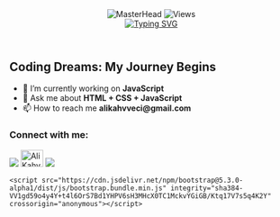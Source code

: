 <!DOCTYPE html>
<html lang="en">
<head>
    <meta charset="UTF-8">
    <meta name="viewport" content="width=device-width, initial-scale=1.0">
    <title>Bootstrap Example</title>
    <link href="https://cdn.jsdelivr.net/npm/bootstrap@5.3.0-alpha1/dist/css/bootstrap.min.css" rel="stylesheet" integrity="sha384-UFH7aUfDz95jYqZy39C2FbRzWxfG/K2YhgbJs9vuzfQlA5lNY2q8e1OeUYjjHZI+" crossorigin="anonymous">
    <style>
        /* Add your custom styles here */
    </style>
</head>
<body>
    <div class="container">
        <header class="d-flex justify-content-center align-items-center flex-column">
            <img src="https://github.com/AliKahvecii/AliKahvecii/blob/main/img/banner2.png" alt="MasterHead" class="img-fluid">
            <img src="https://komarev.com/ghpvc/?username=AliKahvecii&color=blue" alt="Views" class="img-fluid">
            <div class="text-center">
                <a href="https://github.com/AliKahvecii">
                    <img src="https://readme-typing-svg.demolab.com?font=Fira+Code&size=28&duration=3000&pause=500&center=true&vCenter=true&width=435&lines=%e2%9c%a8+Ali+Kahveci+%e2%9c%a8;%f0%9f%93%9a+Web+Tasarım+%f0%9f%92%bb;Welcome+To+My+Profile+%f0%9f%91%80" alt="Typing SVG" />
                </a>
            </div>
        </header>
        <div class="row">
            <div class="col-md-6">
                <h2>Coding Dreams: My Journey Begins</h2>
                <ul>
                    <li>🔭 I’m currently working on <strong>JavaScript</strong></li>
                    <li>💬 Ask me about <strong>HTML + CSS + JavaScript</strong></li>
                    <li>📫 How to reach me <strong>alikahvveci@gmail.com</strong></li>
                </ul>
            </div>
            <div class="col-md-6">
                <h3>Connect with me:</h3>
                <div class="d-flex justify-content-around">
                    <a href="https://github.com/404"><img src="https://user-images.githubusercontent.com/73097560/115834477-dbab4500-a447-11eb-908a-139a6edaec5c.gif"></a>
                    <a href="https://linkedin.com/in/ali-kahveci-754ab1264?trk" target="blank"><img src="https://raw.githubusercontent.com/rahuldkjain/github-profile-readme-generator/master/src/images/icons/Social/linked-in-alt.svg" alt="Ali Kahveci" height="30" width="40" /></a>
                    <a href="https://gi.com/404"><img src="https://user-images.githubusercontent.com/73097560/115834477-dbab4500-a447-11eb-908a-139a6edaec5c.gif"></a>
                </div>
            </div>
        </div>
    </div>

    <script src="https://cdn.jsdelivr.net/npm/bootstrap@5.3.0-alpha1/dist/js/bootstrap.bundle.min.js" integrity="sha384-VV1gd59o4y4Y+t4l6OrS7Bd1YHPV6sH3MHcX0TC1MckvYGiGB/Ktq17V7s5q4K2Y" crossorigin="anonymous"></script>
</body>
</html>